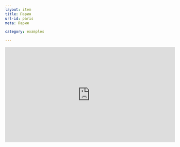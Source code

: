 ```yaml
---
layout: item
title: Париж
url-id: paris
meta: Париж

category: examples

---
```


<iframe width="560" height="315" src="https://www.youtube.com/embed/10BGx93HJPE" frameborder="0"></iframe>
